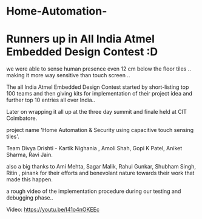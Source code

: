 # Home-Automation-
# Runners up in All India Atmel Embedded Design Contest :D

we were able to sense human presence even 12 cm below the floor tiles .. making it more way sensitive than touch screen .. 

The all India Atmel Embedded Design Contest started by short-listing top 100 teams and then giving kits for implementation of their project idea and further top 10 entries all over India..

Later on wrapping it all up at the three day summit and finale held at CIT Coimbatore. 

project name 'Home Automation & Security using capacitive touch sensing tiles'.

Team Divya Drishti - Kartik Nighania , Amoli Shah, Gopi K Patel, Aniket Sharma, Ravi Jain.

also a big thanks to Ami Mehta, Sagar Malik, Rahul Gunkar, Shubham Singh, Ritin , pinank for their efforts and benevolant nature towards their work that made this happen.

a rough video of the implementation procedure during our testing and debugging phase..

Video: https://youtu.be/I41o4nOKEEc
